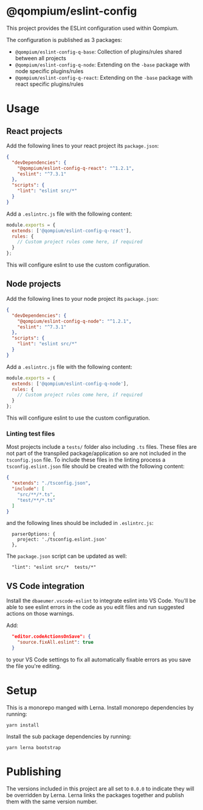 # @qompium/eslint-config

This project provides the ESLint configuration used within Qompium.

The configuration is published as 3 packages:

* `@qompium/eslint-config-q-base`: Collection of plugins/rules shared between all projects
* `@qompium/eslint-config-q-node`: Extending on the `-base` package with node specific plugins/rules 
* `@qompium/eslint-config-q-react`: Extending on the `-base` package with react specific plugins/rules

# Usage

## React projects

Add the following lines to your react project its `package.json`:
```json
{
  "devDependencies": {
    "@qompium/eslint-config-q-react": "^1.2.1",
    "eslint": "^7.3.1"
  },
  "scripts": {
    "lint": "eslint src/*"
  }
}
```

Add a `.eslintrc.js` file with the following content:
```js
module.exports = {
  extends: ['@qompium/eslint-config-q-react'],
  rules: {
    // Custom project rules come here, if required
  }
};
```
This will configure eslint to use the custom configuration.

## Node projects

Add the following lines to your node project its `package.json`:
```json
{
  "devDependencies": {
    "@qompium/eslint-config-q-node": "^1.2.1",
    "eslint": "^7.3.1"
  },
  "scripts": {
    "lint": "eslint src/*"
  }
}
```

Add a `.eslintrc.js` file with the following content:
```js
module.exports = {
  extends: ['@qompium/eslint-config-q-node'],
  rules: {
    // Custom project rules come here, if required
  }
};
```
This will configure eslint to use the custom configuration.

### Linting test files
Most projects include a `tests/` folder also including `.ts` files. These files are not part of the transpiled package/application so are not included in the `tsconfig.json` file. To include these files in the linting process a `tsconfig.eslint.json` file should be created with the following content:
```json
{
  "extends": "./tsconfig.json",
  "include": [
    "src/**/*.ts",
    "test/**/*.ts"
  ]
}
```

and the following lines should be included in `.eslintrc.js`:
```
  parserOptions: {
    project: './tsconfig.eslint.json'
  },
```

The `package.json` script can be updated as well:
```
  "lint": "eslint src/*  tests/*"
```

## VS Code integration

Install the `dbaeumer.vscode-eslint` to integrate eslint into VS Code. You'll be able to see eslint errors in the code as you edit files and run suggested actions on those warnings.

Add:
```json
  "editor.codeActionsOnSave": {
    "source.fixAll.eslint": true
  }
```
to your VS Code settings to fix all automatically fixable errors as you save the file you're editing.

# Setup

This is a monorepo manged with Lerna. Install monorepo dependencies by running:
```
yarn install
```

Install the sub package dependencies by running:
``` 
yarn lerna bootstrap
```

# Publishing
The versions included in this project are all set to `0.0.0` to indicate they will be overridden by Lerna. Lerna links the packages together and publish them with the same version number.